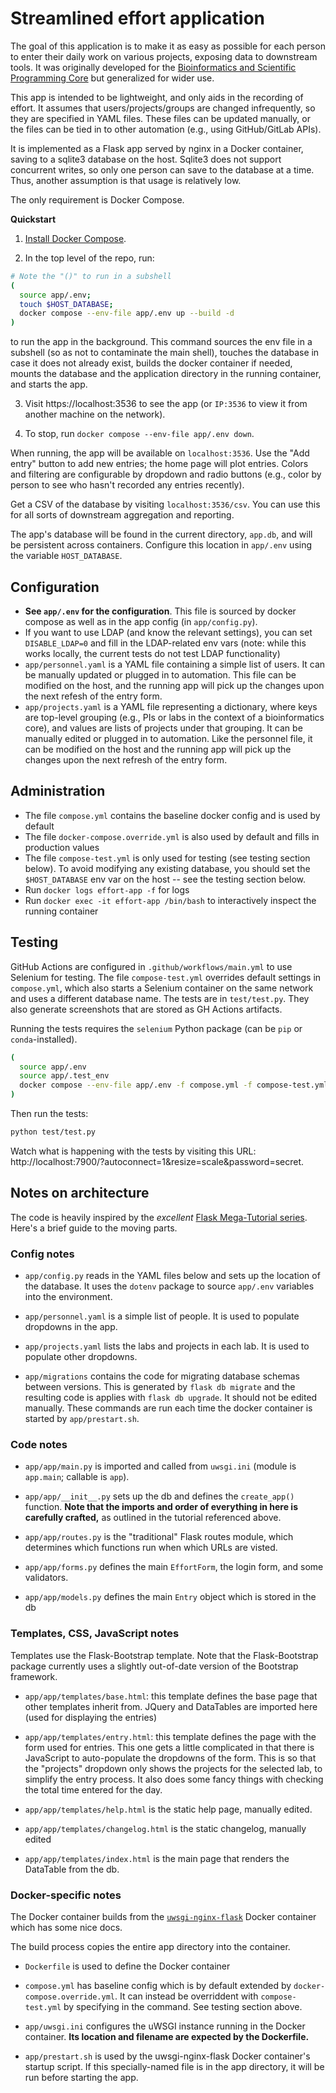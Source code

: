 # Streamlined effort application

The goal of this application is to make it as easy as possible for each person
to enter their daily work on various projects, exposing data to downstream
tools. It was originally developed for the [Bioinformatics and Scientific
Programming Core](https://bioinformatics.nichd.nih.gov) but generalized for
wider use.

This app is intended to be lightweight, and only aids in the recording of
effort. It assumes that users/projects/groups are changed infrequently, so they
are specified in YAML files. These files can be updated manually, or the files
can be tied in to other automation (e.g., using GitHub/GitLab APIs).

It is implemented as a Flask app served by nginx in a Docker container, saving
to a sqlite3 database on the host. Sqlite3 does not support concurrent writes,
so only one person can save to the database at a time. Thus, another assumption
is that usage is relatively low.

The only requirement is Docker Compose.

**Quickstart**

1. [Install Docker Compose](https://docs.docker.com/compose/install/).

2. In the top level of the repo, run:

```bash
# Note the "()" to run in a subshell
(
  source app/.env;
  touch $HOST_DATABASE;
  docker compose --env-file app/.env up --build -d
)
```
to run the app in the background. This command sources the env file in
a subshell (so as not to contaminate the main shell), touches the database in
case it does not already exist, builds the docker container if needed,  mounts
the database and the application directory in the running container, and starts
the app.

3. Visit https://localhost:3536 to see the app (or `IP:3536` to view it from another
  machine on the network).

4. To stop, run `docker compose --env-file app/.env down`.

When running, the app will be available on `localhost:3536`. Use the "Add
entry" button to add new entries; the home page will plot entries. Colors and
filtering are configurable by dropdown and radio buttons (e.g., color by person
to see who hasn't recorded any entries recently).

Get a CSV of the database by visiting `localhost:3536/csv`. You can use this
for all sorts of downstream aggregation and reporting.

The app's database will be found in the current directory, `app.db`, and will
be persistent across containers. Configure this location in `app/.env` using
the variable `HOST_DATABASE`.

## Configuration

- **See `app/.env` for the configuration**. This file is sourced by docker
  compose as well as in the app config (in `app/config.py`).
- If you want to use LDAP (and know the relevant settings), you can set
  `DISABLE_LDAP=0` and fill in the LDAP-related env vars (note: while this
  works locally, the current tests do not test LDAP functionality)
- `app/personnel.yaml` is a YAML file containing a simple list of users. It can
  be manually updated or plugged in to automation. This file can be modified on
  the host, and the running app will pick up the changes upon the next refesh
  of the entry form.
- `app/projects.yaml` is a YAML file representing a dictionary, where keys are
  top-level grouping (e.g., PIs or labs in the context of a bioinformatics
  core), and values are lists of projects under that grouping. It can be
  manually edited or plugged in to automation. Like the personnel file, it can
  be modified on the host and the running app will pick up the changes upon the
  next refresh of the entry form.

## Administration

- The file `compose.yml` contains the baseline docker config and is used by
  default
- The file `docker-compose.override.yml` is also used by default and fills in
  production values
- The file `compose-test.yml` is only used for testing (see testing section
  below). To avoid modifying any existing database, you should set the
  `$HOST_DATABASE` env var on the host -- see the testing section below.
- Run `docker logs effort-app -f` for logs
- Run `docker exec -it effort-app /bin/bash` to interactively inspect the
  running container

## Testing

GitHub Actions are configured in `.github/workflows/main.yml` to use Selenium
for testing. The file `compose-test.yml` overrides default settings in
`compose.yml`, which also starts a Selenium container on the same network and
uses a different database name. The tests are in `test/test.py`. They also
generate screenshots that are stored as GH Actions artifacts.

Running the tests requires the `selenium` Python package (can be `pip` or
`conda`-installed).

```bash
(
  source app/.env
  source app/.test_env
  docker compose --env-file app/.env -f compose.yml -f compose-test.yml up -d
)
```

Then run the tests:

```bash
python test/test.py
```

Watch what is happening with the tests by visiting this URL:
http://localhost:7900/?autoconnect=1&resize=scale&password=secret.

## Notes on architecture

The code is heavily inspired by the *excellent* [Flask Mega-Tutorial
series](https://blog.miguelgrinberg.com/post/the-flask-mega-tutorial-part-i-hello-world).
Here's a brief guide to the moving parts.

### Config notes

- `app/config.py` reads in the YAML files below and sets up the location of the
  database. It uses the `dotenv` package to source `app/.env` variables into the
  environment.

- `app/personnel.yaml` is a simple list of people. It is used to populate
  dropdowns in the app.

- `app/projects.yaml` lists the labs and projects in each lab. It is used to
  populate other dropdowns.

- `app/migrations` contains the code for migrating database schemas between
  versions. This is generated by `flask db migrate` and the resulting code is
  applies with `flask db upgrade`. It should not be edited manually. These
  commands are run each time the docker container is started by
  `app/prestart.sh`.


### Code notes

- `app/app/main.py` is imported and called from `uwsgi.ini` (module is
  `app.main`; callable is `app`).

- `app/app/__init__.py` sets up the db and defines the `create_app()` function.
  **Note that the imports and order of everything in here is carefully
  crafted,** as outlined in the tutorial referenced above.

- `app/app/routes.py` is the "traditional" Flask routes module, which
  determines which functions run when which URLs are visted.

- `app/app/forms.py` defines the main `EffortForm`, the login form, and some
  validators.

- `app/app/models.py` defines the main `Entry` object which is stored in the db

### Templates, CSS, JavaScript notes

Templates use the Flask-Bootstrap template. Note that the Flask-Bootstrap
package currently uses a slightly out-of-date version of the Bootstrap
framework.

- `app/app/templates/base.html`: this template defines the base page that other
  templates inherit from. JQuery and DataTables are imported here (used for
  displaying the entries)

- `app/app/templates/entry.html`: this template defines the page with the form
  used for entries. This one gets a little complicated in that there is
  JavaScript to auto-populate the dropdowns of the form. This is so that the
  "projects" dropdown only shows the projects for the selected lab, to simplify
  the entry process. It also does some fancy things with checking the total
  time entered for the day.

- `app/app/templates/help.html` is the static help page, manually edited.

- `app/app/templates/changelog.html` is the static changelog, manually edited

- `app/app/templates/index.html` is the main page that renders the DataTable
  from the db.

### Docker-specific notes

The Docker container builds from the
[`uwsgi-nginx-flask`](https://github.com/tiangolo/uwsgi-nginx-flask-docker)
Docker container which has some nice docs.

The build process copies the entire app directory into the container.

- `Dockerfile` is used to define the Docker container

- `compose.yml` has baseline config which is by default extended by
  `docker-compose.override.yml`. It can instead be overriddent with
  `compose-test.yml` by specifying in the command. See testing section above.

- `app/uwsgi.ini` configures the uWSGI instance running in the Docker
  container. **Its location and filename are expected by the Dockerfile.**

- `app/prestart.sh` is used by the uwsgi-nginx-flask Docker container's startup
  script. If this specially-named file is in the app directory, it will be run
  before starting the app.
